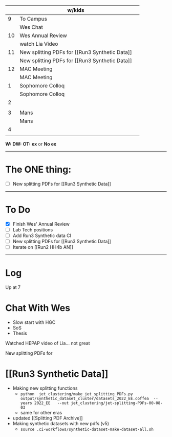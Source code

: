 
|     | w/kids                                         |     |
| --- | ---------------------------------------------- | --- |
| 9   | To Campus                                      |     |
|     | Wes Chat                                       |     |
| 10  | Wes Annual Review                              |     |
|     | watch Lia Video                                |     |
| 11  | New splitting PDFs for [[Run3 Synthetic Data]] |     |
|     | New splitting PDFs for [[Run3 Synthetic Data]] |     |
| 12  | MAC Meeting                                    |     |
|     | MAC Meeting                                    |     |
| 1   | Sophomore Colloq                               |     |
|     | Sophomore Colloq                               |     |
| 2   |                                                |     |
|     |                                                |     |
| 3   | Mans                                           |     |
|     | Mans                                           |     |
| 4   |                                                |     |
|     |                                                |     |

**W:**
**DW:**
**OT:**
**ex** or **No ex**

---
# The ONE thing: 
- [ ] New splitting PDFs for [[Run3 Synthetic Data]]

---
# To Do

- [x] Finish Wes' Annual Review
- [ ] Lab Tech positions
- [ ] Add Run3 Synthetic data CI
- [ ] New splitting PDFs for [[Run3 Synthetic Data]]
- [ ]  Iterate on  [[Run2 HH4b AN]]

---

# Log

Up at 7 

# Chat With Wes
- Slow start with HGC
- SoS
- Thesis

Watched HEPAP video of Lia... not great

New splitting PDFs for
# [[Run3 Synthetic Data]]
- Making new splitting functions
	- `python  jet_clustering/make_jet_splitting_PDFs.py output/synthetic_dataset_cluster/datasets_2022_EE.coffea  --years 2022_EE   --out jet_clustering/jet-splitting-PDFs-00-08-03`
	- same for other eras
- updated [[Splitting PDF Archive]]
- Making synthetic datasets with new pdfs (v5)
	- `source .ci-workflows/synthetic-dataset-make-dataset-all.sh`